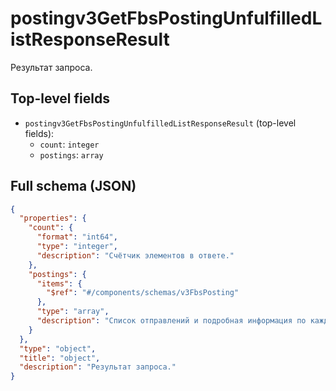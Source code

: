 # postingv3GetFbsPostingUnfulfilledListResponseResult

Результат запроса.

## Top-level fields
- `postingv3GetFbsPostingUnfulfilledListResponseResult` (top-level fields):
  - `count`: `integer`
  - `postings`: `array`

## Full schema (JSON)
```json
{
  "properties": {
    "count": {
      "format": "int64",
      "type": "integer",
      "description": "Счётчик элементов в ответе."
    },
    "postings": {
      "items": {
        "$ref": "#/components/schemas/v3FbsPosting"
      },
      "type": "array",
      "description": "Список отправлений и подробная информация по каждому."
    }
  },
  "type": "object",
  "title": "object",
  "description": "Результат запроса."
}
```
